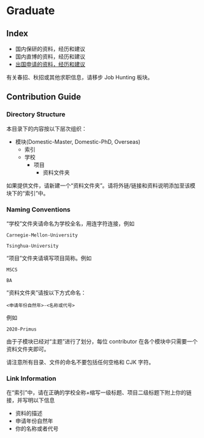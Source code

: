 # Graduate

## Index

- 国内保研的资料，经历和建议
- 国内直博的资料，经历和建议
- [出国申请的资料，经历和建议](Overseas/index.md)

有关春招、秋招或其他求职信息，请移步 Job Hunting 板块。

## Contribution Guide

### Directory Structure

本目录下的内容按以下层次组织：

- 模块(Domestic-Master, Domestic-PhD, Overseas)
    - 索引
    - 学校
        - 项目
            - 资料文件夹

如果提供文件，请新建一个“资料文件夹”。请将外链/链接和资料说明添加至该模块下的“索引”中。

### Naming Conventions

“学校”文件夹请命名为学校全名，用连字符连接，例如

```
Carnegie-Mellon-University

Tsinghua-University
```

“项目”文件夹请填写项目简称。例如

```
MSCS

BA
```

”资料文件夹”请按以下方式命名：

```
<申请年份自然年>-<名称或代号>
```

例如

```
2020-Primus
```

由于子模块已经对“主题”进行了划分，每位 contributor 在各个模块中只需要一个资料文件夹即可。

请注意所有目录、文件的命名不要包括任何空格和 CJK 字符。

### Link Information

在“索引”中，请在正确的学校全称+缩写一级标题、项目二级标题下附上你的链接，并写明以下信息

- 资料的描述
- 申请年份自然年
- 你的名称或者代号
